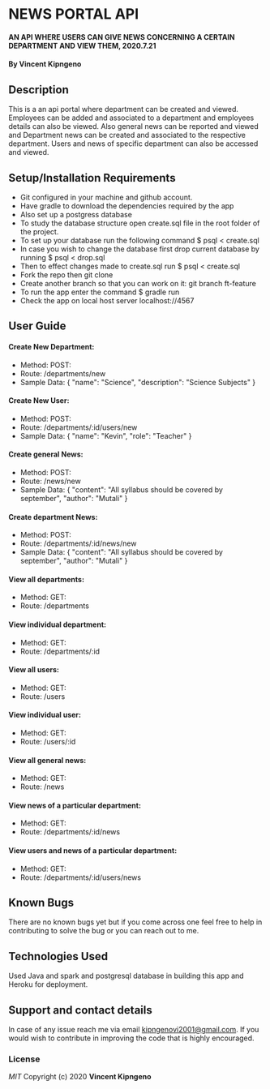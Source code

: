 # NEWS PORTAL API
#### AN API WHERE USERS CAN GIVE NEWS CONCERNING A CERTAIN DEPARTMENT AND VIEW THEM,  2020.7.21
#### By **Vincent Kipngeno**
## Description
This is a an api portal where department can be created and viewed. Employees can be added and associated to a department and employees details can also be viewed. Also general news can be reported and viewed and Department news can be created and associated to the respective department. Users and news of specific department can also be accessed and viewed.
## Setup/Installation Requirements
* Git configured in your machine and github account.
* Have gradle to download the dependencies required by the app
* Also set up a postgress database
* To study the database structure open create.sql file in the root folder of the project.
* To set up your database run the following command $ psql < create.sql
* In case you wish to change the database first drop current database by running $ psql < drop.sql 
* Then to effect changes made to create.sql run $ psql < create.sql
* Fork the repo then git clone
* Create another branch so that you can work on it: git branch ft-feature
* To run the app enter the command $ gradle run
* Check the app on local host server localhost://4567

## User Guide
#### Create New Department: 
* Method: POST:
* Route: /departments/new
* Sample Data: 
    {
        "name": "Science",
        "description": "Science Subjects"
    }
#### Create New User: 
* Method: POST:
* Route: /departments/:id/users/new
* Sample Data: 
    {
        "name": "Kevin",
        "role": "Teacher"
    }
#### Create general News: 
* Method: POST:
* Route: /news/new
* Sample Data: 
    {
        "content": "All syllabus should be covered by september",
        "author": "Mutali"
    }
#### Create department News: 
* Method: POST:
* Route: /departments/:id/news/new
* Sample Data: 
    {
        "content": "All syllabus should be covered by september",
        "author": "Mutali"
    }
#### View all departments: 
* Method: GET:
* Route: /departments
#### View individual department: 
* Method: GET:
* Route: /departments/:id
#### View all users:
* Method: GET: 
* Route: /users
#### View individual user: 
* Method: GET:
* Route: /users/:id
#### View all general news: 
* Method: GET:
* Route: /news
#### View news of a particular department: 
* Method: GET:
* Route: /departments/:id/news
#### View users and news of a particular department: 
* Method: GET:
* Route: /departments/:id/users/news

## Known Bugs
There are no known bugs yet but if you come across one feel free to help in contributing to solve the bug or you can reach out to me.
## Technologies Used
Used Java and spark and postgresql database in building this app and Heroku for deployment.
## Support and contact details
In case of any issue reach me via email kipngenovi2001@gmail.com. If you would wish to contribute in improving the code that is highly encouraged.
### License
*MIT*
Copyright (c) 2020 **Vincent Kipngeno**
